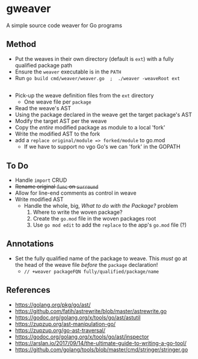 # gweaver
A simple source code weaver for Go programs

## Method
- Put the weaves in their own directory (default is `ext`) with a fully qualified package path
- Ensure the `weaver` executable is in the `PATH`
- Run `go build cmd/weaver/weaver.go  ;  ./weaver -weaveRoot ext`

## 
- Pick-up the weave definition files from the `ext` directory
  - One weave file per `package`
- Read the weave's AST
- Using the package declared in the weave get the target package's AST
- Modify the target AST per the weave
- Copy the _entire_ modified package as module to a local 'fork'
- Write the modified AST to the fork
- add a `replace original/module => forked/module` to go.mod
  - If we have to support no vgo Go's we can 'fork' in the GOPATH
  
## To Do
- Handle `import` CRUD
- ~~Rename original `func` on `surround`~~
- Allow for line-end comments as control in weave
- Write modified AST
  - Handle the whole, big, _What to do with the Package?_ problem
     1. Where to write the woven package?
     2. Create the `go.mod` file in the woven packages root
     3. Use `go mod edit` to add the `replace` to the app's `go.mod` file (?)
  
## Annotations
- Set the fully qualified name of the package to weave. This _must_ go at the head of the weave file *before* the `package` declaration!
  - `// +weaver packageFQN fully/qualified/package/name`
  
## References
- https://golang.org/pkg/go/ast/
- https://github.com/fatih/astrewrite/blob/master/astrewrite.go
- https://godoc.org/golang.org/x/tools/go/ast/astutil
- https://zupzup.org/ast-manipulation-go/
- https://zupzup.org/go-ast-traversal/
- https://godoc.org/golang.org/x/tools/go/ast/inspector
- https://arslan.io/2017/09/14/the-ultimate-guide-to-writing-a-go-tool/
- https://github.com/golang/tools/blob/master/cmd/stringer/stringer.go
